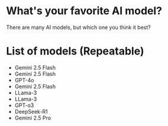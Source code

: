# What's your favorite AI model?
There are many AI models, but which one you think it best?

# List of models (Repeatable)
- Gemini 2.5 Flash
- Gemini 2.5 Flash
- GPT-4o
- Gemini 2.5 Flash
- LLama-3
- LLama-3
- GPT-o3
- DeepSeek-R1
- Gemini 2.5 Pro
